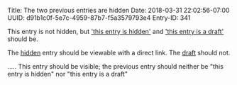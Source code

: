 Title: The two previous entries are hidden
Date: 2018-03-31 22:02:56-07:00
UUID: d91b1c0f-5e7c-4959-87b7-f5a3579793e4
Entry-ID: 341

This entry is not hidden, but ['this entry is hidden'](339) and ['this entry is a draft'](310) should be.

The [hidden](339) entry should be viewable with a direct link. The [draft](310) should not.

.....
This entry should be visible; the previous entry should neither be "this entry is hidden" nor "this entry is a draft"